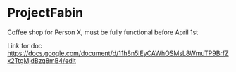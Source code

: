 # ProjectFabin
Coffee shop for Person X, must be fully functional before April 1st

Link for doc https://docs.google.com/document/d/11h8n5lEyCAWhOSMsL8WmuTP9BrfZx2TtgMjdBzq8mB4/edit
